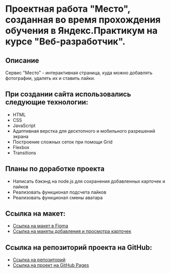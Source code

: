 # Проектная работа "Место", созданная во время прохождения обучения в Яндекс.Практикум на курсе "Веб-разработчик".

## Описание

Сервис "Место" - интерактивная страница, куда можно добавлять фотографии, удалять их и ставить лайки.

## При создании сайта использовались следующие технологии:

- HTML
- CSS
- JavaScript
- Адаптивная верстка для десктопного и мобильного разрешений экрана
- Построение сложных сеток при помощи Grid
- Flexbox
- Transitions

## Планы по доработке проекта

- Написать бэкэнд на node.js для сохранения добавленных карточек и лайков
- Реализовать функционал подсчета лайков
- Реализовать функционал смены аватара

## Ссылка на макет:

- [Ссылка на макет в Figma](https://www.figma.com/file/2cn9N9jSkmxD84oJik7xL7/JavaScript.-Sprint-4?node-id=0%3A1)
- [Ссылка на макеты добавления и просмотра карточек](https://www.figma.com/file/bjyvbKKJN2naO0ucURl2Z0/JavaScript.-Sprint-5?node-id=0%3A1)

## Ссылка на репозиторий проекта на GitHub:

- [Ссылка на репозиторий](https://github.com/gWildCat/mesto)
- [Ссылка на проект на GitHub Pages](https://gwildcat.github.io/mesto/index.html)
